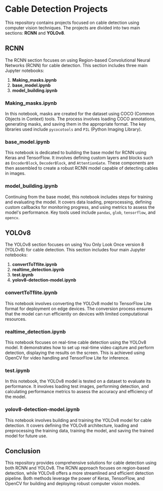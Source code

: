 # Cable Detection Projects

This repository contains projects focused on cable detection using computer vision techniques. The projects are divided into two main sections: **RCNN** and **YOLOv8**.

## RCNN

The RCNN section focuses on using Region-based Convolutional Neural Networks (RCNN) for cable detection. This section includes three main Jupyter notebooks:

1. **Making_masks.ipynb**
2. **base_model.ipynb**
3. **model_building.ipynb**

### Making_masks.ipynb

In this notebook, masks are created for the dataset using COCO (Common Objects in Context) tools. The process involves loading COCO annotations, generating masks, and saving them in the appropriate format. The key libraries used include `pycocotools` and `PIL` (Python Imaging Library).

### base_model.ipynb

This notebook is dedicated to building the base model for RCNN using Keras and TensorFlow. It involves defining custom layers and blocks such as `EncoderBlock`, `DecoderBlock`, and `AttentionGate`. These components are then assembled to create a robust RCNN model capable of detecting cables in images.

### model_building.ipynb

Continuing from the base model, this notebook includes steps for training and evaluating the model. It covers data loading, preprocessing, defining custom callbacks for monitoring progress, and using metrics to assess the model's performance. Key tools used include `pandas`, `glob`, `tensorflow`, and `opencv`.

## YOLOv8

The YOLOv8 section focuses on using You Only Look Once version 8 (YOLOv8) for cable detection. This section includes four main Jupyter notebooks:

1. **convertToTflite.ipynb**
2. **realtime_detection.ipynb**
3. **test.ipynb**
4. **yolov8-detection-model.ipynb**

### convertToTflite.ipynb

This notebook involves converting the YOLOv8 model to TensorFlow Lite format for deployment on edge devices. The conversion process ensures that the model can run efficiently on devices with limited computational resources.

### realtime_detection.ipynb

This notebook focuses on real-time cable detection using the YOLOv8 model. It demonstrates how to set up real-time video capture and perform detection, displaying the results on the screen. This is achieved using OpenCV for video handling and TensorFlow Lite for inference.

### test.ipynb

In this notebook, the YOLOv8 model is tested on a dataset to evaluate its performance. It involves loading test images, performing detection, and calculating performance metrics to assess the accuracy and efficiency of the model.

### yolov8-detection-model.ipynb

This notebook involves building and training the YOLOv8 model for cable detection. It covers defining the YOLOv8 architecture, loading and preprocessing the training data, training the model, and saving the trained model for future use.

## Conclusion

This repository provides comprehensive solutions for cable detection using both RCNN and YOLOv8. The RCNN approach focuses on region-based detection, while YOLOv8 offers a more streamlined and efficient detection pipeline. Both methods leverage the power of Keras, TensorFlow, and OpenCV for building and deploying robust computer vision models.
